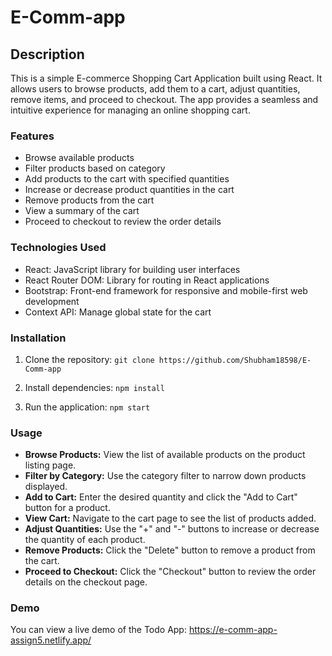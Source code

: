 # E-Comm-app


## Description

This is a simple E-commerce Shopping Cart Application built using React. It allows users to browse products, add them to a cart, adjust quantities, remove items, and proceed to checkout. The app provides a seamless and intuitive experience for managing an online shopping cart.

### Features

- Browse available products
- Filter products based on category
- Add products to the cart with specified quantities
- Increase or decrease product quantities in the cart
- Remove products from the cart
- View a summary of the cart
- Proceed to checkout to review the order details


### Technologies Used

- React: JavaScript library for building user interfaces
- React Router DOM: Library for routing in React applications
- Bootstrap: Front-end framework for responsive and mobile-first web development
- Context API: Manage global state for the cart

### Installation

1. Clone the repository: `git clone https://github.com/Shubham18598/E-Comm-app`

2. Install dependencies: `npm install`

1. Run the application: `npm start`


### Usage

- **Browse Products:** View the list of available products on the product listing page.
- **Filter by Category:** Use the category filter to narrow down products displayed.
- **Add to Cart:** Enter the desired quantity and click the "Add to Cart" button for a product.
- **View Cart:** Navigate to the cart page to see the list of products added.
- **Adjust Quantities:** Use the "+" and "-" buttons to increase or decrease the quantity of each product.
- **Remove Products:** Click the "Delete" button to remove a product from the cart.
- **Proceed to Checkout:** Click the "Checkout" button to review the order details on the checkout page.

### Demo

You can view a live demo of the Todo App: https://e-comm-app-assign5.netlify.app/

